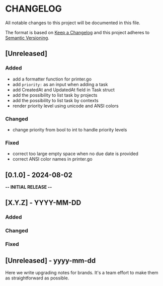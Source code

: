 
# CHANGELOG

All notable changes to this project will be documented in this file.
 
The format is based on [Keep a Changelog](http://keepachangelog.com/)
and this project adheres to [Semantic Versioning](http://semver.org/).
 
## [Unreleased]

### Added
* add a formatter function for printer.go
* add `priority:` as an input when adding a task
* add CreatedAt and UpdatedAt field in Task struct
* add the possibility to list task by projects
* add the possibility to list task by contexts
* render priority level using unicode and ANSI colors

### Changed
* change priority from bool to int to handle priority levels

### Fixed
* correct too large empty space when no due date is provided
* correct ANSI color names in printer.go

## [0.1.0] - 2024-08-02

**-- INITIAL RELEASE --**

## [X.Y.Z] - YYYY-MM-DD
 
### Added
   
### Changed
 
### Fixed

## [Unreleased] - yyyy-mm-dd
 
Here we write upgrading notes for brands. It's a team effort to make them as
straightforward as possible.
 